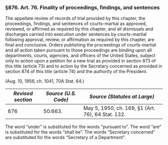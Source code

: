 ### §876. Art. 76. Finality of proceedings, findings, and sentences ###

The appellate review of records of trial provided by this chapter, the proceedings, findings, and sentences of courts-martial as approved, reviewed, or affirmed as required by this chapter, and all dismissals and discharges carried into execution under sentences by courts-martial following approval, review, or affirmation as required by this chapter, are final and conclusive. Orders publishing the proceedings of courts-martial and all action taken pursuant to those proceedings are binding upon all departments, courts, agencies, and officers of the United States, subject only to action upon a petition for a new trial as provided in section 873 of this title (article 73) and to action by the Secretary concerned as provided in section 874 of this title (article 74) and the authority of the President.

(Aug. 10, 1956, ch. 1041, 70A Stat. 64.)

|*Revised section*|*Source (U.S. Code)*|          *Source (Statutes at Large)*           |
|-----------------|--------------------|-------------------------------------------------|
|       876       |      50:663.       |May 5, 1950, ch. 169, §1 (Art. 76), 64 Stat. 132.|

The word “under” is substituted for the words “pursuant to”. The word “are” is substituted for the words “shall be”. The words “Secretary concerned” are substituted for the words “Secretary of a Department”.